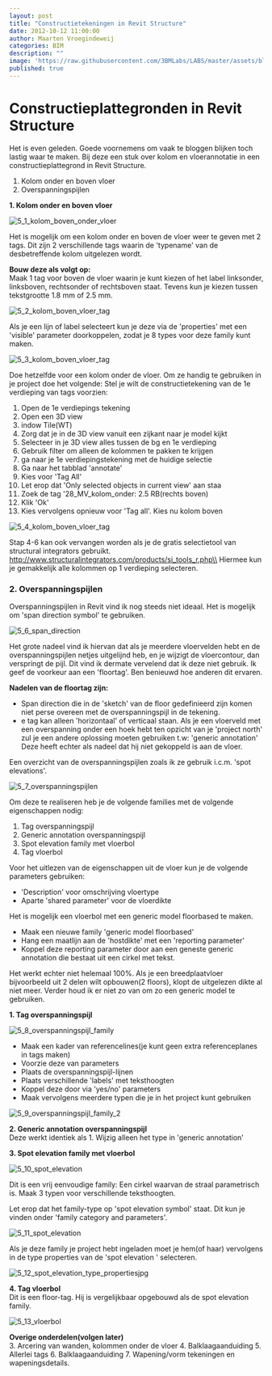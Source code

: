 ```yaml
---
layout: post
title: "Constructietekeningen in Revit Structure"
date: 2012-10-12 11:00:00
author: Maarten Vroegindeweij
categories: BIM
description: ""
image: 'https://raw.githubusercontent.com/3BMLabs/LABS/master/assets/blog_assets/2012-10-12/5_1_kolom_boven_onder_vloer.jpg'
published: true
---
```


# Constructieplattegronden in Revit Structure

Het is even geleden. Goede voornemens om vaak te bloggen blijken toch lastig waar te maken. Bij deze een stuk over kolom en vloerannotatie in een constructieplattegrond in Revit Structure.

1. Kolom onder en boven vloer<br>
2. Overspanningspijlen

**1. Kolom onder en boven vloer**

![5_1_kolom_boven_onder_vloer](https://raw.githubusercontent.com/3BMLabs/LABS/master/assets/blog_assets/2012-10-12/5_1_kolom_boven_onder_vloer.jpg)

Het is mogelijk om een kolom onder en boven de vloer weer te geven met 2 tags. Dit zijn 2 verschillende tags waarin de 'typename' van de desbetreffende kolom uitgelezen wordt.

**Bouw deze als volgt op:**<br>
Maak 1 tag voor boven de vloer waarin je kunt kiezen of het label linksonder, linksboven, rechtsonder of rechtsboven staat. Tevens kun je kiezen tussen tekstgrootte 1.8 mm of 2.5 mm.

![5_2_kolom_boven_vloer_tag](https://raw.githubusercontent.com/3BMLabs/LABS/master/assets/blog_assets/2012-10-12/5_2_kolom_boven_vloer_tag.jpg)

Als je een lijn of label selecteert kun je deze via de 'properties' met een 'visible' parameter doorkoppelen, zodat je 8 types voor deze family kunt maken.

![5_3_kolom_boven_vloer_tag](https://raw.githubusercontent.com/3BMLabs/LABS/master/assets/blog_assets/2012-10-12/5_3_kolom_boven_vloer_tag.jpg)

Doe hetzelfde voor een kolom onder de vloer.
Om ze handig te gebruiken in je project doe het volgende:
Stel je wilt de constructietekening van de 1e verdieping van tags voorzien:

1. Open de 1e verdiepings tekening
2. Open een 3D view
3. indow Tile(WT)
4. Zorg dat je in de 3D view vanuit een zijkant naar je model kijkt
5. Selecteer in je 3D view alles tussen de bg en 1e verdieping
6. Gebruik filter om alleen de kolommen te pakken te krijgen
7. ga naar je 1e verdiepingstekening met de huidige selectie
8. Ga naar het tabblad 'annotate'
9. Kies voor 'Tag All'
10. Let erop dat 'Only selected objects in current view' aan staa
11. Zoek de tag '28_MV_kolom_onder: 2.5 RB(rechts boven)
12. Klik 'Ok'
13. Kies vervolgens opnieuw voor 'Tag all'. Kies nu kolom boven

![5_4_kolom_boven_vloer_tag](https://raw.githubusercontent.com/3BMLabs/LABS/master/assets/blog_assets/2012-10-12/5_4_kolom_boven_vloer_tag.jpg)

Stap 4-6 kan ook vervangen worden als je de gratis selectietool van structural integrators gebruikt. http://www.structuralintegrators.com/products/si_tools_r.php\\
Hiermee kun je gemakkelijk alle kolommen op 1 verdieping selecteren.

### **2. Overspanningspijlen**
Overspanningspijlen in Revit vind ik nog steeds niet ideaal. Het is mogelijk om 'span direction symbol' te gebruiken.

![5_6_span_direction](https://raw.githubusercontent.com/3BMLabs/LABS/master/assets/blog_assets/2012-10-12/5_6_span_direction.jpg)

Het grote nadeel vind ik hiervan dat als je meerdere vloervelden hebt en de overspanningspijlen netjes uitgelijnd heb, en je wijzigt de vloercontour, dan verspringt de pijl. Dit vind ik dermate vervelend dat ik deze niet gebruik. Ik geef de voorkeur aan een 'floortag'. Ben benieuwd hoe anderen dit ervaren.

**Nadelen van de floortag zijn:**<br>
- Span direction die in de 'sketch' van de floor gedefinieerd zijn komen niet perse overeen met de overspanningspijl in de tekening.
- e tag kan alleen 'horizontaal' of verticaal staan. Als je een vloerveld met een overspanning onder een hoek hebt ten opzicht van je 'project north' zul je een andere oplossing moeten gebruiken t.w: 'generic annotation' Deze heeft echter als nadeel dat hij niet gekoppeld is aan de vloer.

Een overzicht van de overspanningspijlen zoals ik ze gebruik i.c.m. 'spot elevations'.

![5_7_overspanningspijlen](https://raw.githubusercontent.com/3BMLabs/LABS/master/assets/blog_assets/2012-10-12/5_7_overspanningspijlen.jpg)

Om deze te realiseren heb je de volgende families met de volgende eigenschappen nodig:<br>
1. Tag overspanningspijl
2. Generic annotation overspanningspijl
3. Spot elevation family met vloerbol
4. Tag vloerbol

Voor het uitlezen van de eigenschappen uit de vloer kun je de volgende parameters gebruiken:<br>
- 'Description' voor omschrijving vloertype
- Aparte 'shared parameter' voor de vloerdikte

Het is mogelijk een vloerbol met een generic model floorbased te maken.<br>
- Maak een nieuwe family 'generic model floorbased'
- Hang een maatlijn aan de 'hostdikte' met een 'reporting parameter'
- Koppel deze reporting parameter door aan een geneste generic annotation die bestaat uit een cirkel met tekst.

Het werkt echter niet helemaal 100%. Als je een breedplaatvloer bijvoorbeeld uit 2 delen wilt opbouwen(2 floors), klopt de uitgelezen dikte al niet meer. Verder houd ik er niet zo van om zo een generic model te gebruiken.

**1. Tag overspanningspijl**

![5_8_overspanningspijl_family](https://raw.githubusercontent.com/3BMLabs/LABS/master/assets/blog_assets/2012-10-12/5_8_overspanningspijl_family.jpg)

- Maak een kader van referencelines(je kunt geen extra referenceplanes in tags maken)
- Voorzie deze van parameters
- Plaats de overspanningspijl-lijnen
- Plaats verschillende 'labels' met teksthoogten
- Koppel deze door via 'yes/no' parameters
- Maak vervolgens meerdere typen die je in het project kunt gebruiken

![5_9_overspanningspijl_family_2](https://raw.githubusercontent.com/3BMLabs/LABS/master/assets/blog_assets/2012-10-12/5_9_overspanningspijl_family_2.jpg)

**2. Generic annotation overspanningspijl**<br>
Deze werkt identiek als 1. Wijzig alleen het type in 'generic annotation'

**3. Spot elevation family met vloerbol** 

![5_10_spot_elevation](https://raw.githubusercontent.com/3BMLabs/LABS/master/assets/blog_assets/2012-10-12/5_10_spot_elevation.jpg)

Dit is een vrij eenvoudige family: Een cirkel waarvan de straal parametrisch is. Maak 3 typen voor verschillende teksthoogten.

Let erop dat het family-type op 'spot elevation symbol' staat. Dit kun je vinden onder 'family category and parameters'.

![5_11_spot_elevation](https://raw.githubusercontent.com/3BMLabs/LABS/master/assets/blog_assets/2012-10-12/5_11_spot_elevation.jpg)

Als je deze family je project hebt ingeladen moet je hem(of haar) vervolgens in de type properties van de 'spot elevation ' selecteren.

![5_12_spot_elevation_type_propertiesjpg](https://raw.githubusercontent.com/3BMLabs/LABS/master/assets/blog_assets/2012-10-12/5_12_spot_elevation_type_propertiesjpg.jpg)

**4. Tag vloerbol**<br>
Dit is een floor-tag. Hij is vergelijkbaar opgebouwd als de spot elevation family.

![5_13_vloerbol](https://raw.githubusercontent.com/3BMLabs/LABS/master/assets/blog_assets/2012-10-12/5_13_vloerbol.jpg)

**Overige onderdelen(volgen later)**<br>
3. Arcering van wanden, kolommen onder de vloer
4. Balklaagaanduiding
5. Allerlei tags
6. Balklaagaanduiding
7. Wapening/vorm tekeningen en wapeningsdetails.
